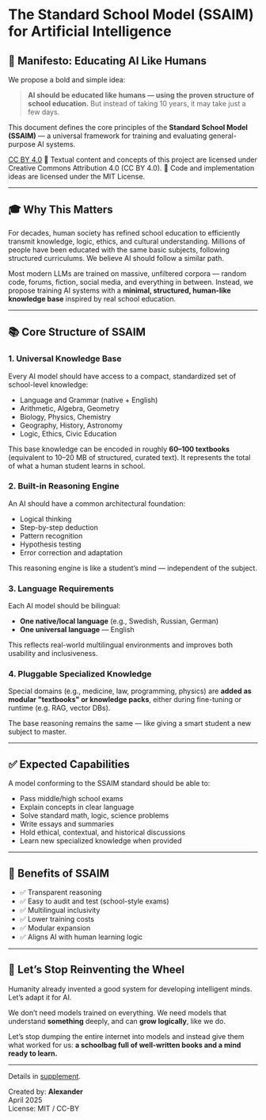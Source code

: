 # The Standard School Model (SSAIM) for Artificial Intelligence

## 📘 Manifesto: Educating AI Like Humans

We propose a bold and simple idea:

> **AI should be educated like humans — using the proven structure of school education.** But instead of taking 10 years, it may take just a few days.

This document defines the core principles of the **Standard School Model (SSAIM)** — a universal framework for training and evaluating general-purpose AI systems.


[CC BY 4.0](https://creativecommons.org/licenses/by/4.0/)
📘 Textual content and concepts of this project are licensed under Creative Commons Attribution 4.0 (CC BY 4.0).  🔧 Code and implementation ideas are licensed under the MIT License.

---

## 🎓 Why This Matters

For decades, human society has refined school education to efficiently transmit knowledge, logic, ethics, and cultural understanding. Millions of people have been educated with the same basic subjects, following structured curriculums. We believe AI should follow a similar path.

Most modern LLMs are trained on massive, unfiltered corpora — random code, forums, fiction, social media, and everything in between. Instead, we propose training AI systems with a **minimal, structured, human-like knowledge base** inspired by real school education.

---

## 📚 Core Structure of SSAIM

### 1. **Universal Knowledge Base**

Every AI model should have access to a compact, standardized set of school-level knowledge:
- Language and Grammar (native + English)
- Arithmetic, Algebra, Geometry
- Biology, Physics, Chemistry
- Geography, History, Astronomy
- Logic, Ethics, Civic Education

This base knowledge can be encoded in roughly **60–100 textbooks** (equivalent to 10–20 MB of structured, curated text). It represents the total of what a human student learns in school.

### 2. **Built-in Reasoning Engine**

An AI should have a common architectural foundation:
- Logical thinking
- Step-by-step deduction
- Pattern recognition
- Hypothesis testing
- Error correction and adaptation

This reasoning engine is like a student’s mind — independent of the subject.

### 3. **Language Requirements**

Each AI model should be bilingual:
- **One native/local language** (e.g., Swedish, Russian, German)
- **One universal language** — English

This reflects real-world multilingual environments and improves both usability and inclusiveness.

### 4. **Pluggable Specialized Knowledge**

Special domains (e.g., medicine, law, programming, physics) are **added as modular "textbooks" or knowledge packs**, either during fine-tuning or runtime (e.g. RAG, vector DBs).

The base reasoning remains the same — like giving a smart student a new subject to master.

---

## ✅ Expected Capabilities

A model conforming to the SSAIM standard should be able to:
- Pass middle/high school exams
- Explain concepts in clear language
- Solve standard math, logic, science problems
- Write essays and summaries
- Hold ethical, contextual, and historical discussions
- Learn new specialized knowledge when provided

---

## 🧠 Benefits of SSAIM

- ✅ Transparent reasoning
- ✅ Easy to audit and test (school-style exams)
- ✅ Multilingual inclusivity
- ✅ Lower training costs
- ✅ Modular expansion
- ✅ Aligns AI with human learning logic

---

## 🔄 Let’s Stop Reinventing the Wheel

Humanity already invented a good system for developing intelligent minds. Let’s adapt it for AI.

We don’t need models trained on everything. We need models that understand **something** deeply, and can **grow logically**, like we do.

Let’s stop dumping the entire internet into models and instead give them what worked for us: **a schoolbag full of well-written books and a mind ready to learn.**

---

Details in [supplement](https://github.com/Soviet9773Red/suplement).

Created by: **Alexander**  
April 2025  
License: MIT / CC-BY
